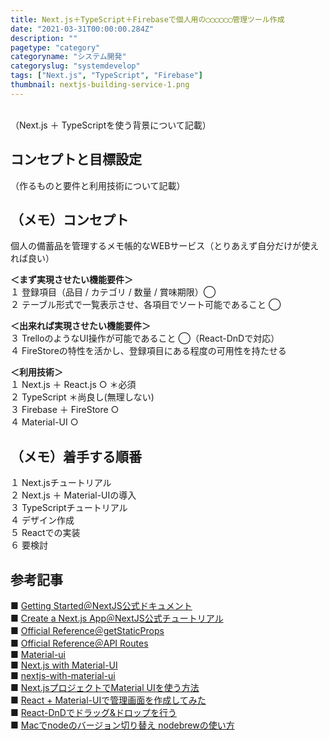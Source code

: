 ```yaml
---
title: Next.js＋TypeScript＋Firebaseで個人用の◯◯◯◯◯◯管理ツール作成
date: "2021-03-31T00:00:00.284Z"
description: ""
pagetype: "category"
categoryname: "システム開発"
categoryslug: "systemdevelop"
tags: ["Next.js", "TypeScript", "Firebase"]
thumbnail: nextjs-building-service-1.png
---
```


<br/>
（Next.js ＋ TypeScriptを使う背景について記載）

## コンセプトと目標設定

（作るものと要件と利用技術について記載）

## （メモ）コンセプト

個人の備蓄品を管理するメモ帳的なWEBサービス（とりあえず自分だけが使えれば良い）

**＜まず実現させたい機能要件＞**  
１ 登録項目（品目 / カテゴリ / 数量 / 賞味期限）◯  
２ テーブル形式で一覧表示させ、各項目でソート可能であること ◯  

**＜出来れば実現させたい機能要件＞**  
３ TrelloのようなUI操作が可能であること ◯（React-DnDで対応）  
４ FireStoreの特性を活かし、登録項目にある程度の可用性を持たせる

**＜利用技術＞**  
１ Next.js ＋ React.js ○ ＊必須  
２ TypeScript ＊尚良し(無理しない)  
３ Firebase ＋ FireStore ○  
４ Material-UI ○  

## （メモ）着手する順番

１ Next.jsチュートリアル  
２ Next.js ＋ Material-UIの導入  
３ TypeScriptチュートリアル  
４ デザイン作成  
５ Reactでの実装  
６ 要検討  



## 参考記事
■ [Getting Started＠NextJS公式ドキュメント](https://nextjs.org/docs/getting-started)  
■ [Create a Next.js App＠NextJS公式チュートリアル](https://nextjs.org/learn/basics/create-nextjs-app)  
■ [Official Reference＠getStaticProps](https://nextjs.org/docs/basic-features/data-fetching#getstaticprops-static-generation)  
■ [Official Reference＠API Routes](https://nextjs.org/docs/api-routes/introduction)  
■ [Material-ui](https://material-ui.com/)  
■ [Next.js with Material-UI](https://itnext.io/next-js-with-material-ui-7a7f6485f671)  
■ [nextjs-with-material-ui](https://github.com/hadnazzar/nextjs-with-material-ui)  
■ [Next.jsプロジェクトでMaterial UIを使う方法](https://tech.playground.style/javascript/next-material-ui/)  
■ [React + Material-UIで管理画面を作成してみた](https://dev.classmethod.jp/articles/react-material-ui/)  
■ [React-DnDでドラッグ&ドロップを行う](https://qiita.com/mitubaEX328/items/7e4a279c58ef6501f8b9)  
■ [Macでnodeのバージョン切り替え nodebrewの使い方](https://qiita.com/chihiro/items/13652c461519f8922f56)  

